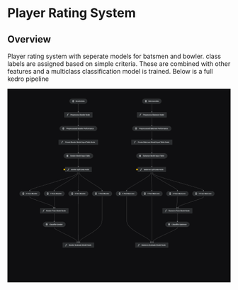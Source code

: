 # Player Rating System

## Overview

Player rating system with seperate models for batsmen and bowler. class labels are assigned based on simple criteria. These are combined with other features and a multiclass classification model is trained. Below is a full kedro pipeline 

![Kedro Pipeline](./kedro-pipeline.png)